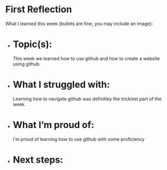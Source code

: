 # First Reflection
What I learned this week (bullets are fine, you may include an image):

- # Topic(s):
  This week we learned how to use github and how to create a website using github.
- # What I struggled with:
  Learning how to navigate github was definitley the trickiest part of the week.
- # What I’m proud of:
  i'm proud of learning how to use github with some proficiency
- # Next steps:
